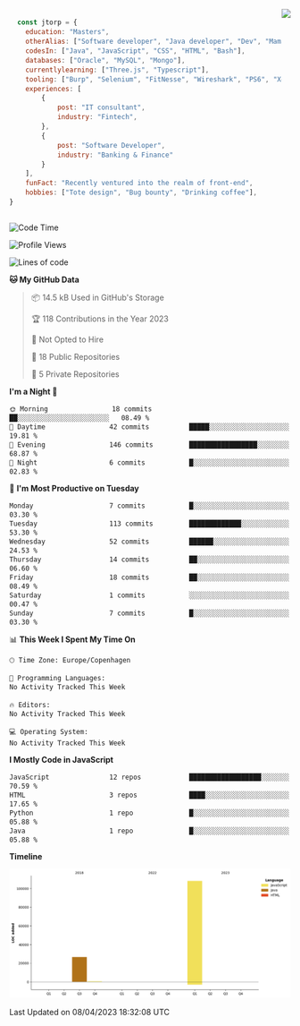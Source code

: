 <p> 
  <img align="right" 
       src="https://media2.giphy.com/media/fAcQ7d1Hnx2XlY6SMe/giphy.webp?cid=ecf05e47a4ikrxauquru0phzjxe4e6rygk4czor1asyzea80&rid=giphy.webp&ct=s" height="150" > 
  </p>
<div align="left">
  
## 
  
```js
  const jtorp = {
    education: "Masters",
    otherAlias: ["Software developer", "Java developer", "Dev", "Mama"],
    codesIn: ["Java", "JavaScript", "CSS", "HTML", "Bash"],
    databases: ["Oracle", "MySQL", "Mongo"],
    currentlylearning: ["Three.js", "Typescript"],
    tooling: ["Burp", "Selenium", "FitNesse", "Wireshark", "PS6", "Xd", "Figma"],
    experiences: [
        {
            post: "IT consultant",
            industry: "Fintech",
        },
        {
            post: "Software Developer",
            industry: "Banking & Finance"
        }
    ],
    funFact: "Recently ventured into the realm of front-end",
    hobbies: ["Tote design", "Bug bounty", "Drinking coffee"],
}
```

##


 <!--START_SECTION:waka-->
![Code Time](http://img.shields.io/badge/Code%20Time-654%20hrs%207%20mins-blue)

![Profile Views](http://img.shields.io/badge/Profile%20Views-0-blue)

![Lines of code](https://img.shields.io/badge/From%20Hello%20World%20I%27ve%20Written-135.0%20thousand%20lines%20of%20code-blue)

**🐱 My GitHub Data** 

> 📦 14.5 kB Used in GitHub's Storage 
 > 
> 🏆 118 Contributions in the Year 2023
 > 
> 🚫 Not Opted to Hire
 > 
> 📜 18 Public Repositories 
 > 
> 🔑 5 Private Repositories 
 > 
**I'm a Night 🦉** 

```text
🌞 Morning                18 commits          ██░░░░░░░░░░░░░░░░░░░░░░░   08.49 % 
🌆 Daytime                42 commits          █████░░░░░░░░░░░░░░░░░░░░   19.81 % 
🌃 Evening                146 commits         █████████████████░░░░░░░░   68.87 % 
🌙 Night                  6 commits           █░░░░░░░░░░░░░░░░░░░░░░░░   02.83 % 
```
📅 **I'm Most Productive on Tuesday** 

```text
Monday                   7 commits           █░░░░░░░░░░░░░░░░░░░░░░░░   03.30 % 
Tuesday                  113 commits         █████████████░░░░░░░░░░░░   53.30 % 
Wednesday                52 commits          ██████░░░░░░░░░░░░░░░░░░░   24.53 % 
Thursday                 14 commits          ██░░░░░░░░░░░░░░░░░░░░░░░   06.60 % 
Friday                   18 commits          ██░░░░░░░░░░░░░░░░░░░░░░░   08.49 % 
Saturday                 1 commits           ░░░░░░░░░░░░░░░░░░░░░░░░░   00.47 % 
Sunday                   7 commits           █░░░░░░░░░░░░░░░░░░░░░░░░   03.30 % 
```


📊 **This Week I Spent My Time On** 

```text
🕑︎ Time Zone: Europe/Copenhagen

💬 Programming Languages: 
No Activity Tracked This Week

🔥 Editors: 
No Activity Tracked This Week

💻 Operating System: 
No Activity Tracked This Week
```

**I Mostly Code in JavaScript** 

```text
JavaScript               12 repos            ██████████████████░░░░░░░   70.59 % 
HTML                     3 repos             ████░░░░░░░░░░░░░░░░░░░░░   17.65 % 
Python                   1 repo              █░░░░░░░░░░░░░░░░░░░░░░░░   05.88 % 
Java                     1 repo              █░░░░░░░░░░░░░░░░░░░░░░░░   05.88 % 
```



**Timeline**

![Lines of Code chart](https://raw.githubusercontent.com/jtorp/jtorp/main/assets/bar_graph.png)


 Last Updated on 08/04/2023 18:32:08 UTC
<!--END_SECTION:waka-->
